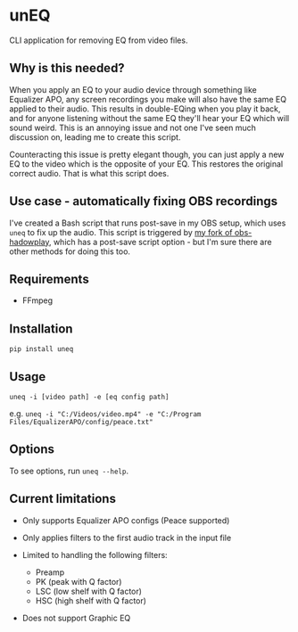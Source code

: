 # unEQ

CLI application for removing EQ from video files.

## Why is this needed?

When you apply an EQ to your audio device through something like Equalizer APO, any screen recordings you make will also have the same EQ applied to their audio. This results in double-EQing when you play it back, and for anyone listening without the same EQ they'll hear your EQ which will sound weird. This is an annoying issue and not one I've seen much discussion on, leading me to create this script.

Counteracting this issue is pretty elegant though, you can just apply a new EQ to the video which is the opposite of your EQ. This restores the original correct audio. That is what this script does.

## Use case - automatically fixing OBS recordings

I've created a Bash script that runs post-save in my OBS setup, which uses `uneq` to fix up the audio. This script is triggered by [my fork of obs-hadowplay](https://github.com/f0e/obs-hadowplay), which has a post-save script option - but I'm sure there are other methods for doing this too.

## Requirements

- FFmpeg

## Installation

`pip install uneq`

## Usage

`uneq -i [video path] -e [eq config path]`

e.g. `uneq -i "C:/Videos/video.mp4" -e "C:/Program Files/EqualizerAPO/config/peace.txt"`

## Options

To see options, run `uneq --help`.

## Current limitations

- Only supports Equalizer APO configs (Peace supported)

- Only applies filters to the first audio track in the input file

- Limited to handling the following filters:

  - Preamp
  - PK (peak with Q factor)
  - LSC (low shelf with Q factor)
  - HSC (high shelf with Q factor)

- Does not support Graphic EQ
